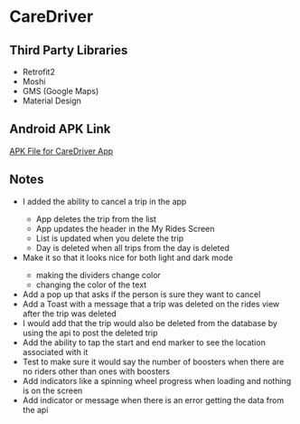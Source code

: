 # CareDriver

<h2>Third Party Libraries</h2>
<ul>
  <li>Retrofit2</li>
  <li>Moshi</li>
  <li>GMS (Google Maps)</li>
  <li>Material Design</li>
</ul>

<h2>Android APK Link</h2>
<a href="https://github.com/deanna-yee/CareDriver/blob/master/app/release/app-release.apk"> APK File for CareDriver App</a>

<h2>Notes</h2>
<ul>
  <li>I added the ability to cancel a trip in the app</li>
  <ul>
      <li>App deletes the trip from the list</li>
      <li>App updates the header in the My Rides Screen</li>
      <li>List is updated when you delete the trip</li>
      <li>Day is deleted when all trips from the day is deleted</li>
  </ul>
  <li>Make it so that it looks nice for both light and dark mode</li>
  <ul>
    <li> making the dividers change color</li>
    <li> changing the color of the text</li>
  </ul>
  <li>Add a pop up that asks if the person is sure they want to cancel</li>
  <li>Add a Toast with a message that a trip was deleted on the rides view after the trip was deleted</li>
  <li>I would add that the trip would also be deleted from the database by using the api to post the deleted trip</li>
  <li>Add the ability to tap the start and end marker to see the location associated with it</li>
  <li>Test to make sure it would say the number of boosters when there are no riders other than ones with boosters</li>
  <li>Add indicators like a spinning wheel progress when loading and nothing is on the screen</li>
  <li>Add indicator or message when there is an error getting the data from the api</li>
</ul>
